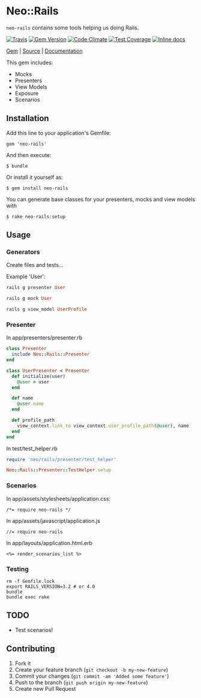 [github]: https://github.com/neopoly/neo-rails
[doc]: http://rubydoc.info/github/neopoly/neo-rails/master/file/README.md
[gem]: https://rubygems.org/gems/neo-rails
[travis]: https://travis-ci.org/neopoly/neo-rails
[codeclimate]: https://codeclimate.com/github/neopoly/neo-rails
[inchpages]: https://inch-ci.org/github/neopoly/neo-rails

# Neo::Rails

`neo-rails` contains some tools helping us doing Rails.

[![Travis](https://img.shields.io/travis/neopoly/neo-rails.svg?branch=master)][travis]
[![Gem Version](https://img.shields.io/gem/v/neo-rails.svg)][gem]
[![Code Climate](https://img.shields.io/codeclimate/github/neopoly/neo-rails.svg)][codeclimate]
[![Test Coverage](https://codeclimate.com/github/neopoly/neo-rails/badges/coverage.svg)][codeclimate]
[![Inline docs](https://inch-ci.org/github/neopoly/neo-rails.svg?branch=master&style=flat)][inchpages]

[Gem][gem] |
[Source][github] |
[Documentation][doc]

This gem includes:
* Mocks
* Presenters
* View Models
* Exposure
* Scenarios

## Installation

Add this line to your application's Gemfile:

    gem 'neo-rails'

And then execute:

    $ bundle

Or install it yourself as:

    $ gem install neo-rails

You can generate base classes for your presenters, mocks and view models with

    $ rake neo-rails:setup

## Usage

### Generators
Create files and tests...

Example 'User':
```ruby
rails g presenter User
```
```ruby
rails g mock User
```
```ruby
rails g view_model UserProfile
```


### Presenter

In app/presenters/presenter.rb

```ruby
class Presenter
  include Neo::Rails::Presenter
end

class UserPresenter < Presenter
  def initialize(user)
    @user = user
  end

  def name
    @user.name
  end

  def profile_path
    view_context.link_to view_context.user_profile_path(@user), name
  end
end
```

In test/test_helper.rb

```ruby
require 'neo/rails/presenter/test_helper'

Neo::Rails::Presenter::TestHelper.setup
```

### Scenarios

In app/assets/stylesheets/application.css:

    /*= require neo-rails */

In app/assets/javascript/application.js

    //= require neo-rails

In app/layouts/application.html.erb

    <%= render_scenarios_list %>

### Testing

    rm -f Gemfile.lock
    export RAILS_VERSION=3.2 # or 4.0
    bundle
    bundle exec rake

## TODO

* Test scenarios!

## Contributing

1. Fork it
2. Create your feature branch (`git checkout -b my-new-feature`)
3. Commit your changes (`git commit -am 'Added some feature'`)
4. Push to the branch (`git push origin my-new-feature`)
5. Create new Pull Request
